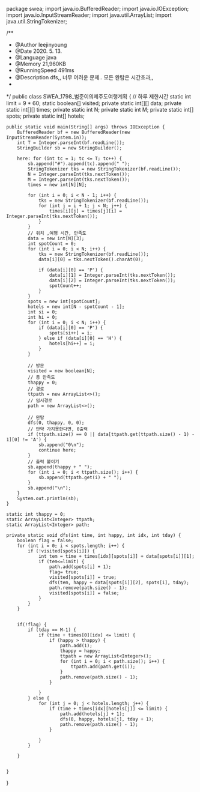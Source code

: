 package swea;
import java.io.BufferedReader;
import java.io.IOException;
import java.io.InputStreamReader;
import java.util.ArrayList;
import java.util.StringTokenizer;

/**
 * @Author leejinyoung
 * @Date 2020. 5. 13.
 * @Language java
 * @Memory 21,960KB
 * @RunningSpeed 491ms
 * @Description dfs,, 너무 어려운 문제.. 모든 완탐은 시간초과,,
 * 
 */
public class SWEA_1798_범준이의제주도여행계획 {
	// 하루 제한시간
	static int limit = 9 * 60;
	static boolean[] visited;
	private static int[][] data;
	private static int[][] times;
	private static int N;
	private static int M;
	private static int[] spots;
	private static int[] hotels;

	public static void main(String[] args) throws IOException {
		BufferedReader bf = new BufferedReader(new InputStreamReader(System.in));
		int T = Integer.parseInt(bf.readLine());
		StringBuilder sb = new StringBuilder();

		here: for (int tc = 1; tc <= T; tc++) {
			sb.append("#").append(tc).append(" ");
			StringTokenizer tks = new StringTokenizer(bf.readLine());
			N = Integer.parseInt(tks.nextToken());
			M = Integer.parseInt(tks.nextToken());
			times = new int[N][N];

			for (int i = 0; i < N - 1; i++) {
				tks = new StringTokenizer(bf.readLine());
				for (int j = i + 1; j < N; j++) {
					times[i][j] = times[j][i] = Integer.parseInt(tks.nextToken());
				}
			}
			// 위치 ,여행 시간, 만족도
			data = new int[N][3];
			int spotCount = 0;
			for (int i = 0; i < N; i++) {
				tks = new StringTokenizer(bf.readLine());
				data[i][0] = tks.nextToken().charAt(0);

				if (data[i][0] == 'P') {
					data[i][1] = Integer.parseInt(tks.nextToken());
					data[i][2] = Integer.parseInt(tks.nextToken());
					spotCount++;
				}
			}
			spots = new int[spotCount];
			hotels = new int[N - spotCount - 1];
			int si = 0;
			int hi = 0;
			for (int i = 0; i < N; i++) {
				if (data[i][0] == 'P') {
					spots[si++] = i;
				} else if (data[i][0] == 'H') {
					hotels[hi++] = i;
				}
			}

			// 방문
			visited = new boolean[N];
			// 총 만족도
			thappy = 0;
			// 경로
			ttpath = new ArrayList<>();
			// 임시경로
			path = new ArrayList<>();
			
			// 완탐
			dfs(0, thappy, 0, 0);
			// 만약 가지못한다면, 0출력
			if (ttpath.size() == 0 || data[ttpath.get(ttpath.size() - 1) - 1][0] != 'A') {
				sb.append("0\n");
				continue here;
			}
			// 출력 붙이기
			sb.append(thappy + " ");
			for (int i = 0; i < ttpath.size(); i++) {
				sb.append(ttpath.get(i) + " ");
			}
			sb.append("\n");
		}
		System.out.println(sb);
	}

	static int thappy = 0;
	static ArrayList<Integer> ttpath;
	static ArrayList<Integer> path;
	
	private static void dfs(int time, int happy, int idx, int tday) {		
		boolean flag = false;
		for (int i = 0; i < spots.length; i++) {
			if (!visited[spots[i]]) {
				int tem = time + times[idx][spots[i]] + data[spots[i]][1];
				if (tem<=limit) {
					path.add(spots[i] + 1);
					flag= true;
					visited[spots[i]] = true;
					dfs(tem, happy + data[spots[i]][2], spots[i], tday);
					path.remove(path.size() - 1);
					visited[spots[i]] = false;
				}
			}
		}
		
		
		if(!flag) {
			if (tday == M-1) {
				if (time + times[0][idx] <= limit) {				
					if (happy > thappy) {
						path.add(1);
						thappy = happy;
						ttpath = new ArrayList<Integer>();
				        for (int i = 0; i < path.size(); i++) {
				            ttpath.add(path.get(i));
				        }
				        path.remove(path.size() - 1);
					}
					
				}
			} else {
				for (int j = 0; j < hotels.length; j++) {
					if (time + times[idx][hotels[j]] <= limit) {
						path.add(hotels[j] + 1);
						dfs(0, happy, hotels[j], tday + 1);
						path.remove(path.size() - 1);
					}

				}
			}

		}
		

	}

}
